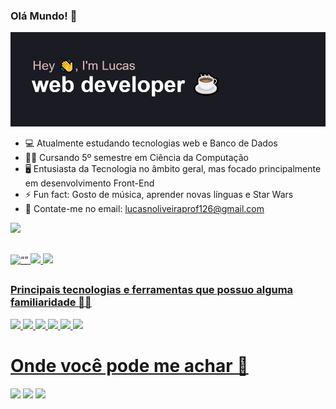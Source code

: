 ### Olá Mundo! 🦉 

[![MasterHead](https://github.com/LucasNoliveira/lucasNoliveira/blob/main/header1.png)](https://github.com/LucasNoliveira/lucasNoliveira)


- 💻 Atualmente estudando tecnologias web e Banco de Dados
- 👩‍💻 Cursando 5º semestre em Ciência da Computação
- 🖥 Entusiasta da Tecnologia no âmbito geral, mas focado principalmente em desenvolvimento Front-End
- ⚡ Fun fact: Gosto de música, aprender novas línguas e Star Wars
- 📱 Contate-me no email: lucasnoliveiraprof126@gmail.com


![](https://komarev.com/ghpvc/?username=LucasNoliveira)
##
<div>
  <a href="https://github.com/LucasNoliveira">
    <img src="http://github-readme-streak-stats.herokuapp.com?user=LucasNoliveira&theme=radical&date_format=M%20j%5B%2C%20Y%5D&mode=weekly" alt= “” width="683em" height="value">
  <img height="180em" src="https://github-readme-stats.vercel.app/api?username=LucasNoliveira&count_icons=true_private=true&theme=radical"/>
  <img height="180em" src= "https://github-readme-stats.vercel.app/api/top-langs/?username=LucasNoliveira&theme=radical"/>
    

    
##
### Principais tecnologias e ferramentas que possuo alguma familiaridade 👨‍💻
  <img height="70em" src="https://img.shields.io/badge/HTML-239120?style=for-the-badge&logo=html5&logoColor=white" />
  <img height="70em" src="https://cdn.jsdelivr.net/gh/devicons/devicon/icons/css3/css3-original.svg" />
  <img height="70em" src="https://cdn.jsdelivr.net/gh/devicons/devicon/icons/javascript/javascript-original.svg" />
  <img height="70em" src="https://cdn.jsdelivr.net/gh/devicons/devicon/icons/python/python-original.svg" />
  <img height="70em" src="https://cdn.jsdelivr.net/gh/devicons/devicon/icons/linux/linux-original.svg" />
  <img height="70em" src="https://cdn.jsdelivr.net/gh/devicons/devicon/icons/mysql/mysql-plain-wordmark.svg" />

</div>
  <h1 height="40px"> Onde você pode me achar 📩 </h1>  
  <a href="https://www.linkedin.com/in/lucasnevesoliveira/" target="_blank"><img src="https://img.shields.io/badge/-LinkedIn-%230077B5?style=for-the-badge&logo=linkedin&logoColor=white" target="_blank"></a> 
 <a href = "mailto:lucasnoliveiraprof126@gmail.com"><img src="https://img.shields.io/badge/-Gmail-%23333?style=for-the-badge&logo=gmail&logoColor=white" target="_blank"></a>
 <a href = "https://wa.me/5511972571089"><img src="https://img.shields.io/badge/WhatsApp-25D366?style=for-the-badge&logo=whatsapp&logoColor=white" target="_blank"></a>
  

